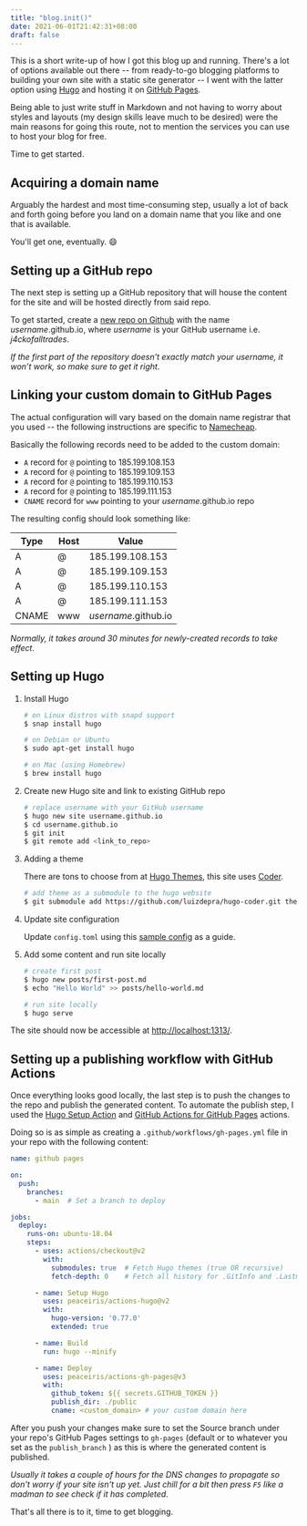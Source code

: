 ```yaml
---
title: "blog.init()"
date: 2021-06-01T21:42:31+08:00
draft: false
---
```


This is a short write-up of how I got this blog up and running. There's a lot of
options available out there -- from ready-to-go blogging platforms to building
your own site with a static site generator -- I went with the latter option
using [Hugo](https://gohugo.io) and hosting it on [GitHub Pages](https://pages.github.com).

Being able to just write stuff in Markdown and not having to worry about styles
and layouts (my design skills leave much to be desired) were the main reasons
for going this route, not to mention the services you can use to host your blog
for free.

Time to get started.

##  Acquiring a domain name

Arguably the hardest and most time-consuming step, usually a lot of back and
forth going before you land on a domain name that you like and one that is
available.

You'll get one, eventually. :smile:

## Setting up a GitHub repo

The next step is setting up a GitHub repository that will house the content for
the site and will be hosted directly from said repo.

To get started, create a [new repo on Github](https://github.com/new) with the
name *username*.github.io, where *username* is your GitHub username i.e. 
*j4ckofalltrades*.

*If the first part of the repository doesn’t exactly match your username,
it won’t work, so make sure to get it right.*

## Linking your custom domain to GitHub Pages 

The actual configuration will vary based on the domain name registrar that you
used -- the following instructions are specific to [Namecheap](https://namecheap.com).

Basically the following records need to be added to the custom domain:

- `A` record for `@` pointing to 185.199.108.153
- `A` record for `@` pointing to 185.199.109.153
- `A` record for `@` pointing to 185.199.110.153
- `A` record for `@` pointing to 185.199.111.153
- `CNAME` record for `www` pointing to your *username*.github.io repo

The resulting config should look something like:

| Type | Host | Value |
|-|-|-|
| A | @ | 185.199.108.153 |
| A | @ | 185.199.109.153 |
| A | @ | 185.199.110.153 |
| A | @ | 185.199.111.153 |
| CNAME | www | *username*.github.io |

*Normally, it takes around 30 minutes for newly-created records to take effect.*

## Setting up Hugo

1. Install Hugo

   ```sh
   # on Linux distros with snapd support
   $ snap install hugo

   # on Debian or Ubuntu
   $ sudo apt-get install hugo

   # on Mac (using Homebrew)
   $ brew install hugo
   ```

2. Create new Hugo site and link to existing GitHub repo

   ```sh
   # replace username with your GitHub username
   $ hugo new site username.github.io
   $ cd username.github.io
   $ git init
   $ git remote add <link_to_repo>
   ```

3. Adding a theme

   There are tons to choose from at [Hugo Themes](https://themes.gohugo.io/),
   this site uses [Coder](https://themes.gohugo.io/hugo-coder/).

   ```sh
   # add theme as a submodule to the hugo website
   $ git submodule add https://github.com/luizdepra/hugo-coder.git themes/hugo-coder
   ```

4. Update site configuration

   Update `config.toml` using this [sample config](https://github.com/luizdepra/hugo-coder/wiki/Configurations#complete-example)
   as a guide.

5. Add some content and run site locally

   ```sh
   # create first post
   $ hugo new posts/first-post.md
   $ echo "Hello World" >> posts/hello-world.md
   
   # run site locally
   $ hugo serve
   ```

The site should now be accessible at [http://localhost:1313/](http://localhost:1313/).

## Setting up a publishing workflow with GitHub Actions

Once everything looks good locally, the last step is to push the changes to the
repo and publish the generated content. To automate the publish step, I used the 
[Hugo Setup Action](https://github.com/marketplace/actions/hugo-setup) and 
[GitHub Actions for GitHub Pages](https://github.com/marketplace/actions/github-pages-action#github-actions-for-github-pages)
actions.


Doing so is as simple as creating a `.github/workflows/gh-pages.yml` file in
your repo with the following content:

```yaml
name: github pages

on:
  push:
    branches:
      - main  # Set a branch to deploy

jobs:
  deploy:
    runs-on: ubuntu-18.04
    steps:
      - uses: actions/checkout@v2
        with:
          submodules: true  # Fetch Hugo themes (true OR recursive)
          fetch-depth: 0    # Fetch all history for .GitInfo and .Lastmod

      - name: Setup Hugo
        uses: peaceiris/actions-hugo@v2
        with:
          hugo-version: '0.77.0'
          extended: true

      - name: Build
        run: hugo --minify

      - name: Deploy
        uses: peaceiris/actions-gh-pages@v3
        with:
          github_token: ${{ secrets.GITHUB_TOKEN }}
          publish_dir: ./public
          cname: <custom_domain> # your custom domain here
```

After you push your changes make sure to set the Source branch under your
repo's GitHub Pages settings to `gh-pages` (default or to whatever you set as
the `publish_branch` ) as this is where the generated content is published.

*Usually it takes a couple of hours for the DNS changes to propagate so don't
worry if your site isn't up yet. Just chill for a bit then press `F5` like a
madman to see check if it has completed.*

That's all there is to it, time to get blogging.